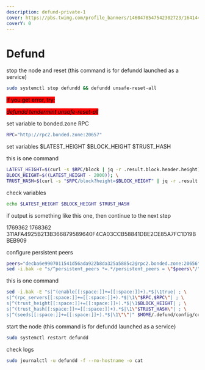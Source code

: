 ```yaml
---
description: defund-private-1
cover: https://pbs.twimg.com/profile_banners/1460478547542302723/1641447358/1500x500
coverY: 0
---
```


# Defund

stop the node and reset (this command is for defundd launched as a service)

```bash
sudo systemctl stop defundd && defundd unsafe-reset-all
```

<mark style="background-color:red;">if you get error, try</mark>_<mark style="background-color:red;">:</mark>_

_<mark style="background-color:red;">defundd tendermint unsafe-reset-all</mark>_

_<mark style="background-color:red;"></mark>_

set variable to bonded.zone RPC

```bash
RPC="http://rpc2.bonded.zone:20657"
```

set variables $LATEST\_HEIGHT $BLOCK\_HEIGHT $TRUST\_HASH

this is one command

```bash
LATEST_HEIGHT=$(curl -s $RPC/block | jq -r .result.block.header.height); \
BLOCK_HEIGHT=$((LATEST_HEIGHT - 2000)); \
TRUST_HASH=$(curl -s "$RPC/block?height=$BLOCK_HEIGHT" | jq -r .result.block_id.hash)
```

check variables

```bash
echo $LATEST_HEIGHT $BLOCK_HEIGHT $TRUST_HASH
```

if output is something like this one, then continue to the next step

1769362 1768362 311AFA4925B213B366879589640F4CA03CCB58841DBE2CE85A7FC1D19BBEB909

configure persistent peers

```bash
peers="decba6e9907011541d56ada922b8da325a5885c2@rpc2.bonded.zone:20656"
sed -i.bak -e "s/^persistent_peers *=.*/persistent_peers = \"$peers\"/" $HOME/.defund/config/config.toml
```

this is one command

```bash
sed -i.bak -E "s|^(enable[[:space:]]+=[[:space:]]+).*$|\1true| ; \
s|^(rpc_servers[[:space:]]+=[[:space:]]+).*$|\1\"$RPC,$RPC\"| ; \
s|^(trust_height[[:space:]]+=[[:space:]]+).*$|\1$BLOCK_HEIGHT| ; \
s|^(trust_hash[[:space:]]+=[[:space:]]+).*$|\1\"$TRUST_HASH\"| ; \
s|^(seeds[[:space:]]+=[[:space:]]+).*$|\1\"\"|" $HOME/.defund/config/config.toml
```

start the node (this command is for defundd launched as a service)

```bash
sudo systemctl restart defundd
```

check logs

```bash
sudo journalctl -u defundd -f --no-hostname -o cat
```
